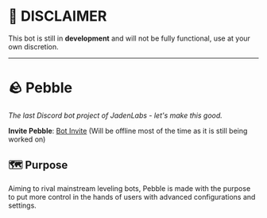 # 🚨 DISCLAIMER
This bot is still in **development** and will not be fully functional, use at your own discretion. 

---

# 🪨 Pebble
*The last Discord bot project of JadenLabs - let's make this good.*

**Invite Pebble**: [Bot Invite](https://discord.com/oauth2/authorize?client_id=1209317489700249690) (Will be offline most of the time as it is still being worked on)

## 🗺️ Purpose
Aiming to rival mainstream leveling bots, Pebble is made with the purpose to put more control in the hands of users with advanced configurations and settings.


